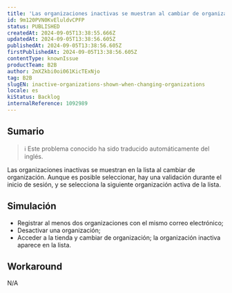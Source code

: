 ```yaml
---
title: 'Las organizaciones inactivas se muestran al cambiar de organización'
id: 9m120PVN0KvEluldvCPFP
status: PUBLISHED
createdAt: 2024-09-05T13:38:55.666Z
updatedAt: 2024-09-05T13:38:56.605Z
publishedAt: 2024-09-05T13:38:56.605Z
firstPublishedAt: 2024-09-05T13:38:56.605Z
contentType: knownIssue
productTeam: B2B
author: 2mXZkbi0oi061KicTExNjo
tag: B2B
slugEN: inactive-organizations-shown-when-changing-organizations
locale: es
kiStatus: Backlog
internalReference: 1092989
---
```


## Sumario

>ℹ️ Este problema conocido ha sido traducido automáticamente del inglés.


Las organizaciones inactivas se muestran en la lista al cambiar de organización. Aunque es posible seleccionar, hay una validación durante el inicio de sesión, y se selecciona la siguiente organización activa de la lista.


##

## Simulación



- Registrar al menos dos organizaciones con el mismo correo electrónico;
- Desactivar una organización;
- Acceder a la tienda y cambiar de organización; la organización inactiva aparece en la lista.



## Workaround


N/A




